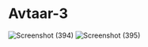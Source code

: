 # Avtaar-3
![Screenshot (394)](https://user-images.githubusercontent.com/88080845/156032013-151ef99d-840b-4802-863c-c1de06da7f8f.png)
![Screenshot (395)](https://user-images.githubusercontent.com/88080845/156032038-3b7a0671-d756-4cb9-9968-a8b114103e8c.png)

